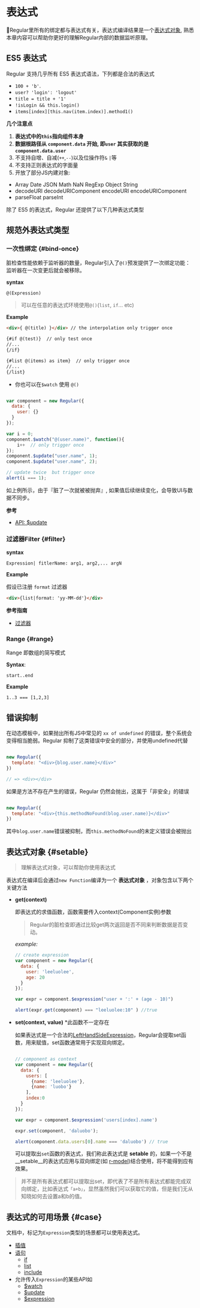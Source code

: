 # 表达式 


Regular里所有的绑定都与表达式有关，表达式编译结果是一个[表达式对象](#setable), 熟悉本章内容可以帮助你更好的理解Regular内部的数据监听原理。


## ES5 表达式

Regular 支持几乎所有 ES5 表达式语法，下列都是合法的表达式


- `100 + 'b'`.
- `user? 'login': 'logout'`
- `title = title + '1'`
- `!isLogin && this.login()`
- `items[index][this.nav(item.index)].method1()`


__几个注意点__

1. __表达式中的`this`指向组件本身__
2. __数据根路径从 `component.data` 开始, 即`user` 其实获取的是`component.data.user`__
3. 不支持自增、自减(`++`,`--`)以及位操作符`&` `|`等
4. 不支持正则表达式的字面量
5. 开放了部分JS内建对象:
  - Array Date JSON Math NaN RegExp Object String
  - decodeURI decodeURIComponent encodeURI encodeURIComponent 
  - parseFloat parseInt 


除了 ES5 的表达式，Regular 还提供了以下几种表达式类型


## 规范外表达式类型

###  一次性绑定 {#bind-once}


脏检查性能依赖于监听器的数量，Regular引入了`@()`预发提供了一次绑定功能： 监听器在一次变更后就会被移除。 


__syntax__

`@(Expression)`

> 可以在任意的表达式环境使用`@()`(`list`, `if`... etc)


__Example__

```html
<div>{ @(title) }</div> // the interpolation only trigger once

{#if @(test)}  // only test once
//...
{/if}

{#list @(items) as item}  // only trigger once
//...
{/list}

```


- 你也可以在`$watch` 使用 `@()`

```javascript

var component = new Regular({
  data: {
    user: {}
  }
});

var i = 0;
component.$watch("@(user.name)", function(){
    i++  // only trigger once
});
component.$update("user.name", 1);
component.$update("user.name", 2);

// update twice  but trigger once
alert(i === 1);
```


如上例所示，由于『脏了一次就被被抛弃』, 如果值后续继续变化，会导致UI与数据不同步。


__参考__

- [API: $update](../reference/api.md#update)

### 过滤器Filter {#filter}

__syntax__

`Expression| fitlerName: arg1, arg2,... argN `


__Example__

假设已注册 `format` 过滤器

```html
<div>{list|format: 'yy-MM-dd'}</div>
```


__参考指南__


- [过滤器](../basic/filter.md)




###  Range {#range}

Range 即数组的简写模式

__Syntax__: 

` start..end `


__Example__

`1..3 === [1,2,3]`


##  错误抑制

在动态模板中，如果抛出所有JS中常见的 `xx of undefined` 的错误，整个系统会变得相当脆弱。Regular 抑制了这类错误中安全的部分，并使用undefined代替


```js

new Regular({
  template: "<div>{blog.user.name}</div>"
})

// => <div></div>

```


如果是方法不存在产生的错误，Regular 仍然会抛出，这属于「非安全」的错误

```js

new Regular({
  template: "<div>{this.methodNoFound(blog.user.name)}</div>"
})

```


<script async src="//jsfiddle.net/leeluolee/xb1Lovc9/embed/js,result/"></script>

其中`blog.user.name`错误被抑制，而`this.methodNoFound`的未定义错误会被抛出

## 表达式对象 {#setable}

> 理解表达式对象，可以帮助你使用表达式

表达式在编译后会通过`new Function`编译为一个 __表达式对象__ ，对象包含以下两个关键方法

* __get(context)__

  即表达式的求值函数，函数需要传入context(Component实例)参数

  > Regular的脏检查即通过比较get两次返回是否不同来判断数据是否变动。

  _example:_
  ```js
  // create expression
  var component = new Regular({
    data: {
      user: 'leeluolee',
      age: 20 
    }
  });

  var expr = component.$expression("user + ':' + (age - 10)")

  alert(expr.get(component) === "leeluolee:10" ) //true

  ```



* __set(context, value)__  *此函数不一定存在

  如果表达式是一个合法的[LeftHandSideExpression](http://es5.github.io/#x11.2)，Regular会提取set函数，用来赋值，set函数通常用于实现双向绑定。

  ```javascript

  // component as context
  var component = new Regular({
    data: {
      users: [
        {name: 'leeluolee'},
        {name: 'luobo'}
      ],
      index:0
    }
  });

  var expr = component.$expression('users[index].name')

  expr.set(component, 'daluobo');

  alert(component.data.users[0].name === 'daluobo') // true

  ```


  可以提取出`set`函数的表达式，我们称此表达式是 __setable__ 的，如果一个不是__setable__的表达式应用与双向绑定(如 [r-model](../basic/directive.md#))结合使用，将不能得到应有效果。

> 并不是所有表达式都可以提取出set，即代表了不是所有表达式都能完成双向绑定，比如表达式`「a+b」`，显然虽然我们可以获取它的值，但是我们无从知晓如何去设置a和b的值。



## 表达式的可用场景 {#case}

文档中，标记为`Expression`类型的场景都可以使用表达式。


- [插值](../basic/interpolation.md)
- [语句](../basic/statement.md)
  - [if](../basic/statement/if.md)
  - [list](../basic/statement/list.md)
  - [include](../basic/statement/include.md)
- 允许传入`Expression`的某些API如
  - [$watch](./api.md#watch)
  - [$update](./api.md#update)
  - [$expression](./api.md#expression)






